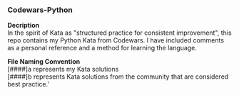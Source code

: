 ### Codewars-Python

**Decription**
<br>
In the spirit of Kata as "structured practice for consistent improvement", this repo contains my Python Kata from Codewars. I have included comments as a personal reference and a method for learning the language.

**File Naming Convention**
<br>
[####]a represents my Kata solutions
<br>
[####]b represents Kata solutions from the community that are considered best practice.'
